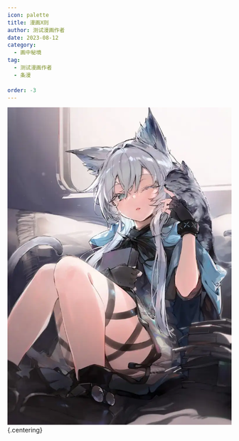 ```yaml
---
icon: palette
title: 漫画X则
author: 测试漫画作者
date: 2023-08-12
category:
  - 画中秘境
tag:
  - 测试漫画作者
  - 条漫

order: -3
---
```


![](./res/comic/comic1.webp) {.centering}

<FakeAds />